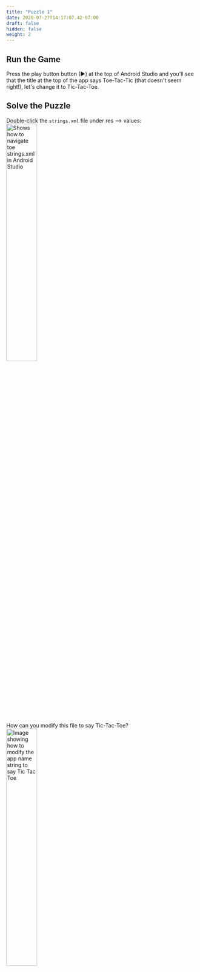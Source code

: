 ```yaml
---
title: "Puzzle 1"
date: 2020-07-27T14:17:07.42-07:00
draft: false
hidden: false
weight: 2
---
```


## Run the Game
Press the play button button (►) at the top of Android Studio and you'll see that the title at the top of the app says Toe-Tac-Tic (that doesn't seem right!), let's change it to Tic-Tac-Toe.

## Solve the Puzzle
Double-click the ```strings.xml``` file under res --> values:
<img src="../resources/_gen/images/open_strings_file.gif" height="40%" width="40%" title="Strings.xml location" alt="Shows how to navigate toe strings.xml in Android Studio"/>

How can you modify this file to say Tic-Tac-Toe?
<img src="../resources/_gen/images/puzzle1_stringsxml.png" height="40%" width="40%" title="Strings.xml content" alt="Image showing how to modify the app name string to say Tic Tac Toe"/>
